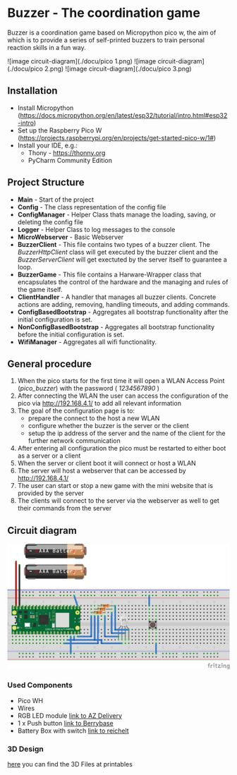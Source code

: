 # Buzzer - The coordination game 
Buzzer is a coordination game based on Micropython pico w, the aim of which is to provide a series of self-printed buzzers to train personal reaction skills in a fun way.

![image circuit-diagram](./docu/pico 1.png)
![image circuit-diagram](./docu/pico 2.png)
![image circuit-diagram](./docu/pico 3.png)

## Installation
* Install Micropython (https://docs.micropython.org/en/latest/esp32/tutorial/intro.html#esp32-intro)
* Set up the Raspberry Pico W (https://projects.raspberrypi.org/en/projects/get-started-pico-w/1#)
* Install your IDE, e.g.: 
  * Thony - https://thonny.org
  * PyCharm Community Edition

## Project Structure 
- **Main** - Start of the project 
- **Config** - The class representation of the config file
- **ConfigManager** - Helper Class thats manage the loading, saving, or deleting the config file 
- **Logger** - Helper Class to log messages to the console
- **MicroWebserver** - Basic Webserver 
- **BuzzerClient** - This file contains two types of a buzzer client. The *BuzzerHttpClient* class will get executed by the buzzer client and the *BuzzerServerClient* will get exectuted by the server itself to guarantee a loop.
- **BuzzerGame** - This file contains a Harware-Wrapper class that encapsulates the control of the hardware and the managing and rules of the game itself.   
- **ClientHandler** - A handler that manages all buzzer clients. Concrete actions are adding, removing, handling timeouts, and adding commands.
- **ConfigBasedBootstrap** - Aggregates all bootstrap functionality after the initial configuration is set.
- **NonConfigBasedBootstrap** - Aggregates all bootstrap functionality before the initial configuration is set.
- **WifiManager** - Aggregates all wifi functionality.

## General procedure 
1. When the pico starts for the first time it will open a WLAN Access Point (*pico_buzzer*) with the password ( *1234567890* )
2. After connecting the WLAN the user can access the configuration of the pico via http://192.168.4.1/ to add all relevant information
3. The goal of the configuration page is to:
   * prepare the connect to the host a new WLAN 
   * configure whether the buzzer is the server or the client
   * setup the ip address of the server and the name of the client for the further network communication
4. After entering all configuration the pico must be restarted to either boot as a server or a client
5. When the server or client boot it will connect or host a WLAN
6. The server will host a webserver that can be accessed by http://192.168.4.1/
7. The user can start or stop a new game with the mini website that is provided by the server
8. The clients will connect to the server via the webserver as well to get their commands from the server

## Circuit diagram
![image circuit-diagram](./docu/overview.png)

### Used Components
- Pico WH
- Wires
- RGB LED module [link to AZ Delivery](https://www.az-delivery.de/products/led-rgb-modul?variant=8154224263264&utm_source=google&utm_medium=cpc&utm_campaign=16964979024&utm_content=136656817158&utm_term=&gad_source=1&gclid=Cj0KCQiAnrOtBhDIARIsAFsSe507Q-yv31gZbDwHIgg_iQ95UY7_4_bxYcGzq5R-ioqGlow_hi66lTYaAoIgEALw_wcB)
- 1 x Push button [link to Berrybase](https://www.berrybase.de/kurzhubtaster-smd-montage-4-5x4-5mm-h-3-8mm)
- Battery Box with switch [link to reichelt](https://www.reichelt.de/batteriehalter-fuer-2-mignon-aa-geschlossen-halter-2xaa-p44629.html?PROVID=2788&gclid=Cj0KCQiAnrOtBhDIARIsAFsSe51lQLzP2kidRN4BrnSu9N3q5vVYow7oZMwQ2dX9duzgHWa0Jov4X4oaAhTBEALw_wcB)


### 3D Design
[here](https://www.printables.com/de/model/728187-buzzer) you can find the 3D Files at printables
